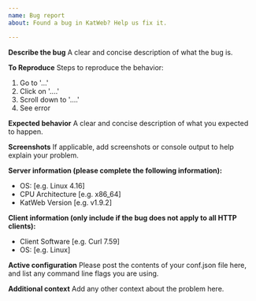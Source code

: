 ```yaml
---
name: Bug report
about: Found a bug in KatWeb? Help us fix it.

---
```


**Describe the bug**
A clear and concise description of what the bug is.

**To Reproduce**
Steps to reproduce the behavior:
1. Go to '...'
2. Click on '....'
3. Scroll down to '....'
4. See error

**Expected behavior**
A clear and concise description of what you expected to happen.

**Screenshots**
If applicable, add screenshots or console output to help explain your problem.

**Server information (please complete the following information):**
 - OS: [e.g. Linux 4.16]
 - CPU Architecture [e.g. x86_64]
 - KatWeb Version [e.g. v1.9.2]

**Client information (only include if the bug does not apply to all HTTP clients):**
 - Client Software [e.g. Curl 7.59]
 - OS: [e.g. Linux]

**Active configuration**
Please post the contents of your conf.json file here, and list any command line flags you are using.

**Additional context**
Add any other context about the problem here.
